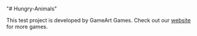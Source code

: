 "# Hungry-Animals" 

This test project is developed by GameArt Games.
Check out our [website](https://gameartgames.webs.com/) for more games.
